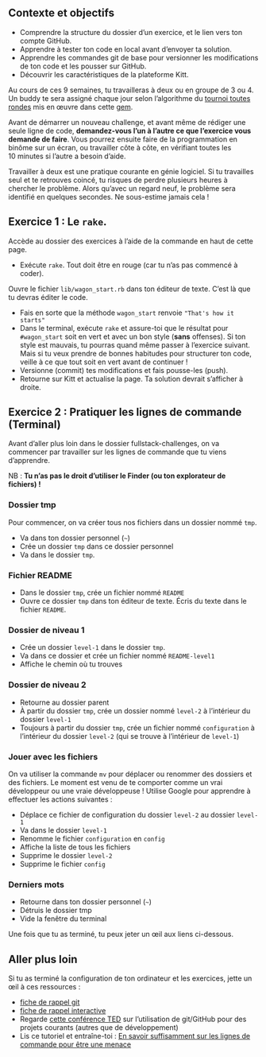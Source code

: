 ## Contexte et objectifs

- Comprendre la structure du dossier d’un exercice, et le lien vers ton compte GitHub.
- Apprendre à tester ton code en local avant d’envoyer ta solution.
- Apprendre les commandes git de base pour versionner les modifications de ton code et les pousser sur GitHub.
- Découvrir les caractéristiques de la plateforme Kitt.

Au cours de ces 9 semaines, tu travailleras à deux ou en groupe de 3 ou 4. Un buddy te sera assigné chaque jour selon l’algorithme du [tournoi toutes rondes](https://fr.wikipedia.org/wiki/Tournoi_toutes_rondes) mis en œuvre dans cette [gem](https://github.com/ssaunier/round_robin_tournament).

Avant de démarrer un nouveau challenge, et avant même de rédiger une seule ligne de code, **demandez-vous l’un à l’autre ce que l’exercice vous demande de faire**. Vous pourrez ensuite faire de la programmation en binôme sur un écran, ou travailler côte à côte, en vérifiant toutes les 10 minutes si l’autre a besoin d’aide.

Travailler à deux est une pratique courante en génie logiciel. Si tu travailles seul et te retrouves coincé, tu risques de perdre plusieurs heures à chercher le problème. Alors qu’avec un regard neuf, le problème sera identifié en quelques secondes. Ne sous-estime jamais cela !

## Exercice 1 : Le `rake`.

Accède au dossier des exercices à l’aide de la commande en haut de cette page.

- Exécute `rake`. Tout doit être en rouge (car tu n’as pas commencé à coder).

Ouvre le fichier `lib/wagon_start.rb` dans ton éditeur de texte. C’est là que tu devras éditer le code.

- Fais en sorte que la méthode `wagon_start` renvoie `"That's how it starts"`
- Dans le terminal, exécute `rake` et assure-toi que le résultat pour `#wagon_start` soit en vert et avec un bon style (**sans** offenses). Si ton style est mauvais, tu pourras quand même passer à l’exercice suivant. Mais si tu veux prendre de bonnes habitudes pour structurer ton code, veille à ce que tout soit en vert avant de continuer !
- Versionne (commit) tes modifications et fais pousse-les (push).
- Retourne sur Kitt et actualise la page. Ta solution devrait s’afficher à droite.

## Exercice 2 : Pratiquer les lignes de commande (Terminal)

Avant d’aller plus loin dans le dossier fullstack-challenges, on va commencer par travailler sur les lignes de commande que tu viens d’apprendre.

NB : **Tu n’as pas le droit d’utiliser le Finder (ou ton explorateur de fichiers) !**

### Dossier tmp

Pour commencer, on va créer tous nos fichiers dans un dossier nommé `tmp`.

- Va dans ton dossier personnel (`~`)
- Crée un dossier `tmp` dans ce dossier personnel
- Va dans le dossier `tmp`.

### Fichier README

- Dans le dossier `tmp`, crée un fichier nommé `README`
- Ouvre ce dossier `tmp` dans ton éditeur de texte. Écris du texte dans le fichier `README`.

### Dossier de niveau 1

- Crée un dossier `level-1` dans le dossier `tmp`.
- Va dans ce dossier et crée un fichier nommé `README-level1`
- Affiche le chemin où tu trouves

### Dossier de niveau 2

- Retourne au dossier parent
- À partir du dossier `tmp`, crée un dossier nommé `level-2` à l’intérieur du dossier `level-1`
- Toujours à partir du dossier `tmp`, crée un fichier nommé `configuration` à l’intérieur du dossier `level-2` (qui se trouve à l’intérieur de `level-1`)

### Jouer avec les fichiers

On va utiliser la commande `mv` pour déplacer ou renommer des dossiers et des fichiers.
Le moment est venu de te comporter comme un vrai développeur ou une vraie développeuse ! Utilise Google pour apprendre à effectuer les actions suivantes :
- Déplace ce fichier de configuration du dossier `level-2` au dossier `level-1`
- Va dans le dossier `level-1`
- Renomme le fichier `configuration` en `config`
- Affiche la liste de tous les fichiers
- Supprime le dossier `level-2`
- Supprime le fichier `config`

### Derniers mots

- Retourne dans ton dossier personnel (`~`)
- Détruis le dossier tmp
- Vide la fenêtre du terminal

Une fois que tu as terminé, tu peux jeter un œil aux liens ci-dessous.

## Aller plus loin

Si tu as terminé la configuration de ton ordinateur et les exercices, jette un œil à ces ressources :
- [fiche de rappel git](http://rogerdudler.github.io/git-guide/files/git_cheat_sheet.pdf)
- [fiche de rappel interactive](http://www.ndpsoftware.com/git-cheatsheet.html)
- Regarde [cette conférence TED](http://www.ted.com/talks/clay_shirky_how_the_internet_will_one_day_transform_government) sur l’utilisation de git/GitHub pour des projets courants (autres que de développement)
- Lis ce tutoriel et entraîne-toi : [En savoir suffisamment sur les lignes de commande pour être une menace](http://www.learnenough.com/command-line/)


